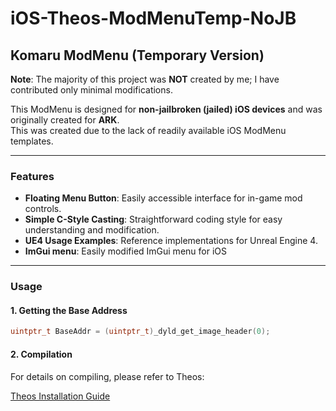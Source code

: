 # iOS-Theos-ModMenuTemp-NoJB

## Komaru ModMenu (Temporary Version)
**Note**: The majority of this project was **NOT** created by me; I have contributed only minimal modifications.

This ModMenu is designed for **non-jailbroken (jailed) iOS devices** and was originally created for **ARK**.  
This was created due to the lack of readily available iOS ModMenu templates.

---

### Features
- **Floating Menu Button**: Easily accessible interface for in-game mod controls.
- **Simple C-Style Casting**: Straightforward coding style for easy understanding and modification.
- **UE4 Usage Examples**: Reference implementations for Unreal Engine 4.
- **ImGui menu**: Easily modified ImGui menu for iOS

---

### Usage

#### 1. Getting the Base Address

```cpp
uintptr_t BaseAddr = (uintptr_t)_dyld_get_image_header(0);
```

#### 2. Compilation
For details on compiling, please refer to Theos:

[Theos Installation Guide](https://theos.dev/docs/installation)
